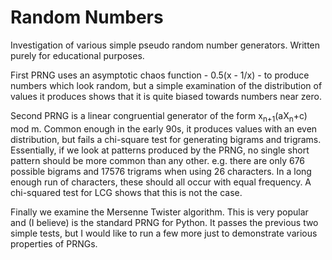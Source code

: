 # Random Numbers

Investigation of various simple pseudo random number
generators. Written purely for educational purposes.

First PRNG uses an asymptotic chaos function - 0.5(x - 1/x) - to
produce numbers which look random, but a simple examination of the
distribution of values it produces shows that it is quite biased
towards numbers near zero.

Second PRNG is a linear congruential generator of the form
x<sub>n+1</sub>(aX<sub>n</sub>+c) mod m. Common enough in the early
90s, it produces values with an even distribution, but fails a
chi-square test for generating bigrams and trigrams. Essentially, if
we look at patterns produced by the PRNG, no single short pattern
should be more common than any other. e.g. there are only 676 possible
bigrams and 17576 trigrams when using 26 characters. In a long enough
run of characters, these should all occur with equal frequency. A
chi-squared test for LCG shows that this is not the case.

Finally we examine the Mersenne Twister algorithm. This is very
popular and (I believe) is the standard PRNG for Python. It passes the
previous two simple tests, but I would like to run a few more just to
demonstrate various properties of PRNGs.
